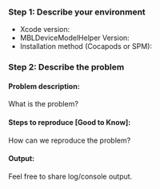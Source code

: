 ### Step 1: Describe your environment

  * Xcode version:
  * MBLDeviceModelHelper Version:
  * Installation method (Cocapods or SPM):

### Step 2: Describe the problem

#### Problem description:

What is the problem?

#### Steps to reproduce [Good to Know]:

How can we reproduce the problem?

#### Output:

Feel free to share log/console output.
